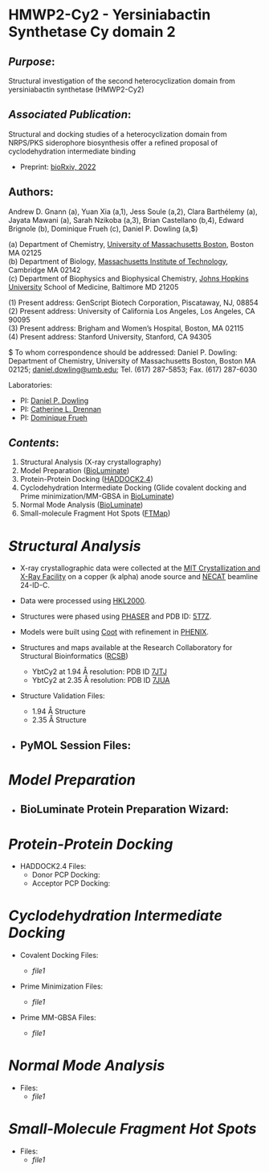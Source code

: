 # **HMWP2-Cy2 - Yersiniabactin Synthetase Cy domain 2**

## *Purpose*:
Structural investigation of the second heterocyclization domain from yersiniabactin synthetase (HMWP2-Cy2)


## *Associated Publication*:
Structural and docking studies of a heterocyclization domain from NRPS/PKS siderophore biosynthesis offer a refined proposal of cyclodehydration intermediate binding
- Preprint: [bioRxiv, 2022]()

## Authors:
Andrew D. Gnann (a), Yuan Xia (a,1), Jess Soule (a,2), Clara Barthélemy (a), Jayata Mawani (a), Sarah Nzikoba (a,3), Brian Castellano (b,4), Edward Brignole (b), Dominique Frueh (c), Daniel P. Dowling (a,$)

(a) Department of Chemistry, [University of Massachusetts Boston](https://www.umb.edu/), Boston MA 02125  
(b) Department of Biology, [Massachusetts Institute of Technology](https://www.mit.edu/), Cambridge MA 02142  
(c) Department of Biophysics and Biophysical Chemistry, [Johns Hopkins University](https://www.jhu.edu/) School of Medicine, Baltimore MD 21205  

(1) Present address: GenScript Biotech Corporation, Piscataway, NJ, 08854  
(2) Present address: University of California Los Angeles, Los Angeles, CA 90095  
(3) Present address: Brigham and Women’s Hospital, Boston, MA 02115  
(4) Present address: Stanford University, Stanford, CA 94305  

$ To whom correspondence should be addressed: Daniel P. Dowling: Department of Chemistry, University of Massachusetts Boston, Boston MA 02125; daniel.dowling@umb.edu; Tel. (617) 287-5853; Fax. (617) 287-6030

Laboratories:
- PI: [Daniel P. Dowling](http://www.dpdowlinglab.net/index.html)
- PI: [Catherine L. Drennan](https://drennan.mit.edu/)
- PI: [Dominique Frueh](https://frueh.med.jhmi.edu/)


## *Contents*:
1. Structural Analysis (X-ray crystallography)
2. Model Preparation ([BioLuminate](https://www.schrodinger.com/products/bioluminate))
3. Protein-Protein Docking ([HADDOCK2.4](https://wenmr.science.uu.nl/haddock2.4/))
4. Cyclodehydration Intermediate Docking (Glide covalent docking and Prime minimization/MM-GBSA in [BioLuminate](https://www.schrodinger.com/products/bioluminate))
5. Normal Mode Analysis ([BioLuminate](https://www.schrodinger.com/products/bioluminate))
6. Small-molecule Fragment Hot Spots ([FTMap](https://ftmap.bu.edu/login.php))


# *Structural Analysis*
- X-ray crystallographic data were collected at the [MIT Crystallization and X-Ray Facility](http://web.mit.edu/cld/facilities/facilities.html) on a copper (k alpha) anode source and [NECAT](https://lilith.nec.aps.anl.gov/) beamline 24-ID-C.
- Data were processed using [HKL2000](https://hkl-xray.com/hkl-2000).
- Structures were phased using [PHASER](https://www.phaser.cimr.cam.ac.uk/index.php/Phaser_Crystallographic_Software) and PDB ID: [5T7Z](https://www.rcsb.org/structure/5T7Z).
- Models were built using [Coot](https://www2.mrc-lmb.cam.ac.uk/personal/pemsley/coot/) with refinement in [PHENIX](https://phenix-online.org/documentation/reference/refinement.html).

- Structures and maps available at the Research Collaboratory for Structural Bioinformatics ([RCSB](https://www.rcsb.org/))
	- YbtCy2 at 1.94 Å resolution: PDB ID [7JTJ](https://www.rcsb.org/structure/7JTJ)
	- YbtCy2 at 2.35 Å resolution: PDB ID [7JUA](https://www.rcsb.org/structure/7JUA)

- Structure Validation Files:
	- 1.94 Å Structure
	- 2.35 Å Structure

- PyMOL Session Files:
	-

# *Model Preparation*

- BioLuminate Protein Preparation Wizard:
	- 


# *Protein-Protein Docking*

- HADDOCK2.4 Files:
	- Donor PCP Docking:
	- Acceptor PCP Docking:


# *Cyclodehydration Intermediate Docking*

- Covalent Docking Files:
	- *file1*

- Prime Minimization Files:
	- *file1*

- Prime MM-GBSA Files:
	- *file1*


# *Normal Mode Analysis*

- Files:
	- *file1*

# *Small-Molecule Fragment Hot Spots*

- Files:
	- *file1*
